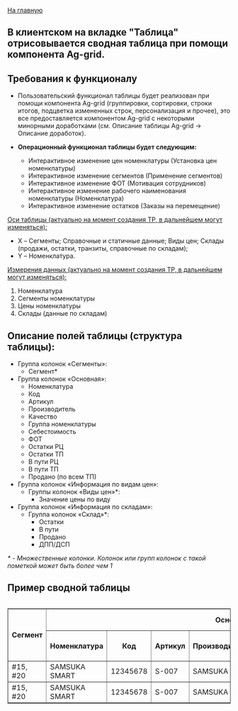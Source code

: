 [На главную](/README.md)
## В клиентском на вкладке "Таблица" отрисовывается сводная таблица при помощи компонента Ag-grid.

## Требования к функционалу

- Пользовательский функционал таблицы будет реализован при помощи компонента Ag-grid (группировки, сортировки, строки итогов, подцветка измененных строк, персонализация и прочее), это все предоставляется компонентом Ag-grid с некоторыми минорными доработками (см. Описание таблицы Ag-grid -> Описание доработок).
- **Операционный функционал таблицы будет следующим:**

  - Интерактивное изменение цен номенклатуры (Установка цен номенклатуры)
  - Интерактивное изменение сегментов (Применение сегментов)
  - Интерактивное изменение ФОТ (Мотивация сотрудников)
  - Интерактивное изменение рабочего наименования номенклатуры (Номенклатура)
  - Интерактивное изменение остатков (Заказы на перемещение)

<u>Оси таблицы (актуально на момент создания ТР, в дальнейшем могут изменяться):</u>

- X – Сегменты; Справочные и статичные данные; Виды цен; Склады (продажи, остатки, транзиты, справочные по складам);
- Y – Номенклатура.

<u>Измерения данных (актуально на момент создания ТР, в дальнейшем могут изменяться):</u>

1. Номенклатура
2. Сегменты номенклатуры
3. Цены номенклатуры
4. Склады (данные по складам)

## Описание полей таблицы (структура таблицы):

- Группа колонок «Сегменты»:
  - Сегмент*
- Группа колонок «Основная»:
  - Номенклатура
  - Код
  - Артикул
  - Производитель
  - Качество
  - Группа номенклатуры
  - Себестоимость
  - ФОТ
  - Остатки РЦ
  - Остатки ТП
  - В пути РЦ
  - В пути ТП
  - Продано (по всем ТП)
- Группа колонок «Информация по видам цен»:
  - Группы колонок «Виды цен»*:
    - Значение цены по виду
- Группа колонок «Информация по складам»:
  - Группа колонок «Склад»*:
    - Остатки
    - В пути
    - Продано
    - ДПП/ДСП

<i>* - Множественные колонки. Колонок или групп колонок с такой пометкой может быть более чем 1</i>

## Пример сводной таблицы

<div style="overflow-x: auto; border-radius: 0;">
    <table border="1">
        <thead>
            <tr>
                <th rowspan="2">Сегмент</th>
                <th colspan="7">Основная</th>
                <th colspan="3">Информация по видам цен</th>
                <th colspan="4">Информация по складам</th>
            </tr>
            <tr>
                <th>Номенклатура</th>
                <th>Код</th>
                <th>Артикул</th>
                <th>Производитель</th>
                <th>Качество</th>
                <th>Группа номенклатуры</th>
                <th>Себестоимость</th>
                <th>Вид 1</th>
                <th>Вид 2</th>
                <th>Вид 3</th>
                <th>Остатки РЦ</th>
                <th>Остатки ТП</th>
                <th>В пути ТП</th>
                <th>Продано (по всем ТП)</th>
            </tr>
        </thead>
        <tbody>
            <tr>
                <td>#15, #20</td>
                <td>SAMSUKA SMART</td>
                <td>12345678</td>
                <td>S-007</td>
                <td>SAMSUKA</td>
                <td>Крутое</td>
                <td>Телефоны САМСУКИ</td>
                <td>5000</td>
                <td>6000</td>
                <td>7000</td>
                <td>8000</td>
                <td>322</td>
                <td>228</td>
                <td>69</td>
                <td>666</td>
            </tr>
            <tr>
                <td>#15, #20</td>
                <td>SAMSUKA SMART</td>
                <td>12345678</td>
                <td>S-007</td>
                <td>SAMSUKA</td>
                <td>Крутое</td>
                <td>Телефоны САМСУКИ</td>
                <td>5000</td>
                <td>6000</td>
                <td>7000</td>
                <td>8000</td>
                <td>322</td>
                <td>228</td>
                <td>69</td>
                <td>666</td>
            </tr>
        </tbody>
    </table>
</div>
